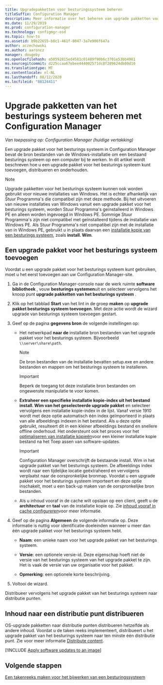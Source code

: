 ```yaml
---
title: Upgradepakketten voor besturingssysteem beheren
titleSuffix: Configuration Manager
description: Meer informatie over het beheren van upgrade pakketten voor besturings systemen in Configuration Manager.
ms.date: 11/29/2019
ms.prod: configuration-manager
ms.technology: configmgr-osd
ms.topic: how-to
ms.assetid: b9b22655-b8c1-461f-8047-3a7e906f647a
author: aczechowski
ms.author: aaroncz
manager: dougeby
ms.openlocfilehash: a50592815ed4581c01489f90b6c3701e53bb4981
ms.sourcegitcommit: d225ccaa67ebee444002571dc8f289624db80d10
ms.translationtype: MT
ms.contentlocale: nl-NL
ms.lasthandoff: 08/12/2020
ms.locfileid: "88124411"
---
```

# <a name="manage-os-upgrade-packages-with-configuration-manager"></a>Upgrade pakketten van het besturings systeem beheren met Configuration Manager

*Van toepassing op: Configuration Manager (huidige vertakking)*

Een upgrade pakket voor het besturings systeem in Configuration Manager bevat de bron bestanden van de Windows-installatie om een bestaand besturings systeem op een computer bij te werken. In dit artikel wordt beschreven hoe u een upgrade pakket voor het besturings systeem kunt toevoegen, distribueren en onderhouden.

> [!NOTE]
> Upgrade pakketten voor het besturings systeem kunnen ook worden gebruikt voor nieuwe installaties van Windows. Het is echter afhankelijk van Stuur Programma's die compatibel zijn met deze methode. Bij het uitvoeren van nieuwe installaties van Windows vanuit een upgrade pakket voor het besturings systeem, worden Stuur Programma's geïnstalleerd in Windows PE en alleen worden ingevoegd in Windows PE. Sommige Stuur Programma's zijn niet compatibel met geïnstalleerd tijdens de installatie van Windows PE. Als Stuur Programma's niet compatibel zijn met de installatie van in Windows PE, gebruikt u in plaats daarvan een [installatie kopie van een besturings systeem](manage-operating-system-images.md), zoals **install. Wim**.

## <a name="add-an-os-upgrade-package"></a><a name="BKMK_AddOSUpgradePkgs"></a>Een upgrade pakket voor het besturings systeem toevoegen  

Voordat u een upgrade pakket voor het besturings systeem kunt gebruiken, moet u het eerst toevoegen aan uw Configuration Manager-site.

1. Ga in de Configuration Manager-console naar de werk ruimte **software bibliotheek** , vouw **besturings systemen**uit en selecteer vervolgens het knoop punt **upgrade pakketten van het besturings systeem** .  

2. Klik op het tabblad **Start** van het lint in de groep **maken** op **upgrade pakket besturings systeem toevoegen**. Met deze actie wordt de wizard upgrade van besturings systeem toevoegen gestart.  

3. Geef op de pagina **gegevens bron** de volgende instellingen op:

    - Het netwerkpad **naar de** installatie bron bestanden van het upgrade pakket voor het besturings systeem. Bijvoorbeeld `\\server\share\path`.  

        > [!NOTE]  
        >  De bron bestanden van de installatie bevatten setup.exe en andere bestanden en mappen om het besturings systeem te installeren.  

        > [!IMPORTANT]  
        >  Beperk de toegang tot deze installatie bron bestanden om ongewenste manipulatie te voor komen.  

    - **Extraheer een specifieke installatie kopie-index uit het bestand install. Wim van het geselecteerde upgrade pakket** en selecteer vervolgens een installatie kopie-index in de lijst.<!--4931110--> Vanaf versie 1910 wordt met deze optie automatisch één index geïmporteerd in plaats van alle afbeeldings indexen in het bestand. Als u deze optie gebruikt, resulteert dit in een kleiner afbeeldings bestand en snellere offline onderhoud. Het ondersteunt ook het proces voor het [optimaliseren van installatie kopieën](#bkmk_resetbase)voor een kleiner installatie kopie bestand na het Toep assen van software-updates.  

        > [!IMPORTANT]  
        > Configuration Manager overschrijft de bestaande install. Wim in het upgrade pakket van het besturings systeem. De afbeeldings index wordt naar een tijdelijke locatie geëxtraheerd en vervolgens verplaatst naar de oorspronkelijke bronmap. Voordat u een upgrade pakket voor het besturings systeem importeert en deze optie inschakelt, moet u een back-up maken van de oorspronkelijke bron bestanden.

    - Als u inhoud vooraf in de cache wilt opslaan op een client, geeft u de **architectuur** en **taal** van de installatie kopie op. Zie [inhoud vooraf in cache configureren](../deploy-use/configure-precache-content.md)voor meer informatie.  

4. Geef op de pagina **Algemeen** de volgende informatie op. Deze informatie is nuttig voor identificatie doeleinden wanneer u meer dan één upgrade pakket voor het besturings systeem hebt.  

    - **Naam**: een unieke naam voor het upgrade pakket van het besturings systeem.  

    - **Versie**: een optionele versie-id. Deze eigenschap hoeft niet de versie van het besturings systeem van het upgrade pakket te zijn. Het is vaak de versie van uw organisatie voor het pakket.  

    - **Opmerking**: een optionele korte beschrijving.  

5. Voltooi de wizard.  

Distribueer vervolgens het upgrade pakket van het besturings systeem naar distributie punten.  

## <a name="distribute-content-to-a-distribution-point"></a><a name="BKMK_Distribute"></a>Inhoud naar een distributie punt distribueren  

OS-upgrade pakketten naar distributie punten distribueren hetzelfde als andere inhoud. Voordat u de taken reeks implementeert, distribueert u het upgrade pakket van het besturings systeem naar ten minste één distributie punt. Zie voor meer informatie [Distribute content](../../core/servers/deploy/configure/deploy-and-manage-content.md#bkmk_distribute).  

[!INCLUDE [Apply software updates to an image](includes/wim-apply-updates.md)]

## <a name="next-steps"></a>Volgende stappen

[Een takenreeks maken voor het bijwerken van een besturingssysteem](../deploy-use/create-a-task-sequence-to-upgrade-an-operating-system.md)
